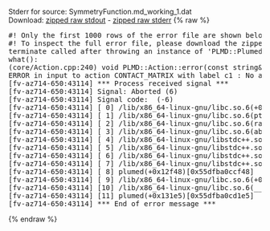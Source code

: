 Stderr for source:  SymmetryFunction.md_working_1.dat   
Download: [zipped raw stdout](SymmetryFunction.md_working_1.dat.plumed.stdout.txt.zip) - [zipped raw stderr](SymmetryFunction.md_working_1.dat.plumed.stderr.txt.zip) 
{% raw %}
<pre>
#! Only the first 1000 rows of the error file are shown below
#! To inspect the full error file, please download the zipped raw stderr file above
terminate called after throwing an instance of 'PLMD::Plumed::ExceptionError'
what():
(core/Action.cpp:240) void PLMD::Action::error(const string&) const
ERROR in input to action CONTACT_MATRIX with label c1 : No atoms have been read in
[fv-az714-650:43114] *** Process received signal ***
[fv-az714-650:43114] Signal: Aborted (6)
[fv-az714-650:43114] Signal code:  (-6)
[fv-az714-650:43114] [ 0] /lib/x86_64-linux-gnu/libc.so.6(+0x42520)[0x7fd2e3842520]
[fv-az714-650:43114] [ 1] /lib/x86_64-linux-gnu/libc.so.6(pthread_kill+0x12c)[0x7fd2e38969fc]
[fv-az714-650:43114] [ 2] /lib/x86_64-linux-gnu/libc.so.6(raise+0x16)[0x7fd2e3842476]
[fv-az714-650:43114] [ 3] /lib/x86_64-linux-gnu/libc.so.6(abort+0xd3)[0x7fd2e38287f3]
[fv-az714-650:43114] [ 4] /lib/x86_64-linux-gnu/libstdc++.so.6(+0xa2b9e)[0x7fd2e3ca2b9e]
[fv-az714-650:43114] [ 5] /lib/x86_64-linux-gnu/libstdc++.so.6(+0xae20c)[0x7fd2e3cae20c]
[fv-az714-650:43114] [ 6] /lib/x86_64-linux-gnu/libstdc++.so.6(+0xae277)[0x7fd2e3cae277]
[fv-az714-650:43114] [ 7] /lib/x86_64-linux-gnu/libstdc++.so.6(__cxa_rethrow+0x4b)[0x7fd2e3cae52b]
[fv-az714-650:43114] [ 8] plumed(+0x12f48)[0x55dfba0ccf48]
[fv-az714-650:43114] [ 9] /lib/x86_64-linux-gnu/libc.so.6(+0x29d90)[0x7fd2e3829d90]
[fv-az714-650:43114] [10] /lib/x86_64-linux-gnu/libc.so.6(__libc_start_main+0x80)[0x7fd2e3829e40]
[fv-az714-650:43114] [11] plumed(+0x131e5)[0x55dfba0cd1e5]
[fv-az714-650:43114] *** End of error message ***
</pre>
{% endraw %}
